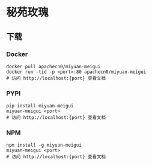 # 秘苑玫瑰

## 下载

### Docker

```
docker pull apachecn0/miyuan-meigui
docker run -tid -p <port>:80 apachecn0/miyuan-meigui
# 访问 http://localhost:{port} 查看文档
```

### PYPI

```
pip install miyuan-meigui
miyuan-meigui <port>
# 访问 http://localhost:{port} 查看文档
```

### NPM

```
npm install -g miyuan-meigui
miyuan-meigui <port>
# 访问 http://localhost:{port} 查看文档
```